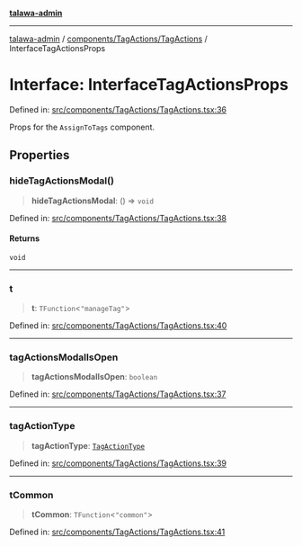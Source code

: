 [**talawa-admin**](../../../../README.md)

***

[talawa-admin](../../../../README.md) / [components/TagActions/TagActions](../README.md) / InterfaceTagActionsProps

# Interface: InterfaceTagActionsProps

Defined in: [src/components/TagActions/TagActions.tsx:36](https://github.com/bint-Eve/talawa-admin/blob/bb9ac170c0ec806cc5423650a66bbe110c3af5d9/src/components/TagActions/TagActions.tsx#L36)

Props for the `AssignToTags` component.

## Properties

### hideTagActionsModal()

> **hideTagActionsModal**: () => `void`

Defined in: [src/components/TagActions/TagActions.tsx:38](https://github.com/bint-Eve/talawa-admin/blob/bb9ac170c0ec806cc5423650a66bbe110c3af5d9/src/components/TagActions/TagActions.tsx#L38)

#### Returns

`void`

***

### t

> **t**: `TFunction`\<`"manageTag"`\>

Defined in: [src/components/TagActions/TagActions.tsx:40](https://github.com/bint-Eve/talawa-admin/blob/bb9ac170c0ec806cc5423650a66bbe110c3af5d9/src/components/TagActions/TagActions.tsx#L40)

***

### tagActionsModalIsOpen

> **tagActionsModalIsOpen**: `boolean`

Defined in: [src/components/TagActions/TagActions.tsx:37](https://github.com/bint-Eve/talawa-admin/blob/bb9ac170c0ec806cc5423650a66bbe110c3af5d9/src/components/TagActions/TagActions.tsx#L37)

***

### tagActionType

> **tagActionType**: [`TagActionType`](../../../../utils/organizationTagsUtils/type-aliases/TagActionType.md)

Defined in: [src/components/TagActions/TagActions.tsx:39](https://github.com/bint-Eve/talawa-admin/blob/bb9ac170c0ec806cc5423650a66bbe110c3af5d9/src/components/TagActions/TagActions.tsx#L39)

***

### tCommon

> **tCommon**: `TFunction`\<`"common"`\>

Defined in: [src/components/TagActions/TagActions.tsx:41](https://github.com/bint-Eve/talawa-admin/blob/bb9ac170c0ec806cc5423650a66bbe110c3af5d9/src/components/TagActions/TagActions.tsx#L41)
